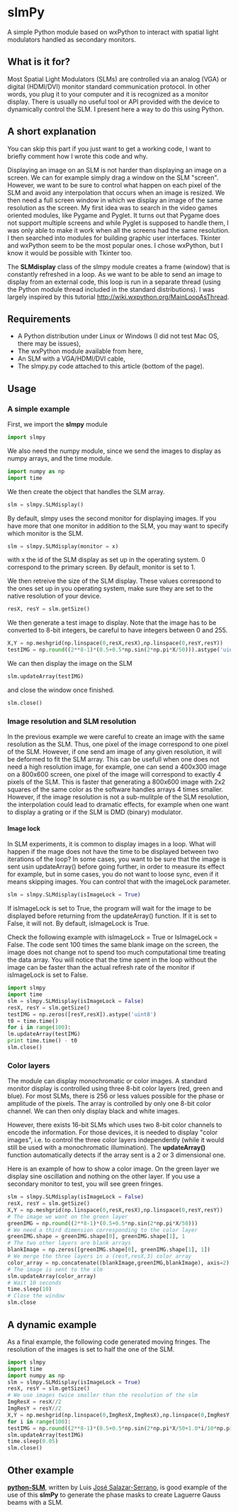 # slmPy
A simple Python module based on wxPython to interact with spatial light modulators handled as secondary monitors.

## What is it for?

Most Spatial Light Modulators (SLMs) are controlled via an analog (VGA) or digital (HDMI/DVI) monitor standard communication protocol. In other words, you plug it to your computer and it is recognized as a monitor display. There is usually no useful tool or API provided with the device to dynamically control the SLM. I present here a way to do this using Python.

## A short explanation
You can skip this part if you just want to get a working code, I want to briefly comment how I wrote this code and why.

Displaying an image on an SLM is not harder than displaying an image on a screen. We can for example simply drag a window on the SLM "screen". However, we want to be sure to control what happen on each pixel of the SLM and avoid any interpolation that occurs when an image is resized. We then need a full screen window in which we display an image of the same resolution as the screen. My first idea was to search in the video games oriented modules, like Pygame and Pyglet. It turns out that Pygame does not support multiple screens and while Pyglet is supposed to handle them, I was only able to make it work when all the screens had the same resolution. I then searched into modules for building graphic user interfaces. Tkinter and wxPython seem to be the most popular ones. I chose wxPython, but I know it would be possible with Tkinter too.

The **SLMdisplay** class of the slmpy module creates a frame (window) that is constantly refreshed in a loop. As we want to be able to send an image to display from an external code, this loop is run in a separate thread (using the Python module thread included in the standard distributions). I was largely inspired by this tutorial http://wiki.wxpython.org/MainLoopAsThread.

## Requirements

* A Python distribution under Linux or Windows (I did not test Mac OS, there may be issues),
* The wxPython module available from here,
* An SLM with a VGA/HDMI/DVI cable,
* The slmpy.py code attached to this article (bottom of the page).

## Usage

### A simple example
First, we import the **slmpy** module

```python
import slmpy
```

We also need the numpy module, since we send the images to display as numpy arrays, and the time module.

```python
import numpy as np
import time
```

We then create the object that handles the SLM array.

```python
slm = slmpy.SLMdisplay()
```

By default, slmpy uses the second monitor for displaying images. If you have more that one monitor in addition to the SLM, you may want to specify which monitor is the SLM.

```python
slm = slmpy.SLMdisplay(monitor = x)
```

with x the id of the SLM display as set up in the operating system. 0 correspond to the primary screen. By default, monitor is set to 1.

We then retreive the size of the SLM display. These values correspond to the ones set up in you operating system, make sure they are set to the native resolution of your device. 

```python
resX, resY = slm.getSize()
```

We then generate a test image to display. Note that the image has to be converted to 8-bit integers, be careful to have integers between 0 and 255.

```python
X,Y = np.meshgrid(np.linspace(0,resX,resX),np.linspace(0,resY,resY))
testIMG = np.round((2**8-1)*(0.5+0.5*np.sin(2*np.pi*X/50))).astype('uint8'))
```

We can then display the image on the SLM 

```python
slm.updateArray(testIMG)
```

and close the window once finished.

```python
slm.close()
```
 

### Image resolution and SLM resolution

In the previous example we were careful to create an image with the same resolution as the SLM. Thus, one pixel of the image correspond to one pixel of the SLM. However, if one send am image of any given resolution, it will be deformed to fit the SLM array. This can be usefull when one does not need a high resolution image, for example, one can send a 400x300 image on a 800x600 screen, one pixel of the image will correspond to exactly 4 pixels of the SLM. This is faster that generating a 800x600 image with 2x2 squares of the same color as the software handles arrays 4 times smaller. However, if the image resolution is not a sub-mulitple of the SLM resolution, the interpolation could lead to dramatic effects, for example when one want to display a grating or if the SLM is DMD (binary) modulator.


#### Image lock

In SLM experiments, it is common to display images in a loop. What will happen if the mage does not have the time to be displayed between two iterations of the loop? In some cases, you want to be sure that the image is sent usin updateArray() before going further, in order to measure its effect for example, but in some cases, you do not want to loose sync, even if it means skipping images. You can control that with the imageLock parameter.

```python
slm = slmpy.SLMdisplay(isImageLock = True)
```

If isImageLock is set to True, the program will wait for the image to be displayed before returning from the updateArray() function. If it is set to False, it will not. By default, isImageLock is True.

Check the following example with isImageLock = True or IsImageLock = False. The code sent 100 times the same blank image on the screen, the image does not change not to spend too much computational time treating the data array. You will notice that the time spent in the loop without the image can be faster than the actual refresh rate of the monitor if isImageLock is set to False.

```python
import slmpy
import time
slm = slmpy.SLMdisplay(isImageLock = False)
resX, resY = slm.getSize()
testIMG = np.zeros([resY,resX]).astype('uint8')
t0 = time.time()
for i in range(100):
lm.updateArray(testIMG)
print time.time() - t0
slm.close()
```

### Color layers

The module can display monochromatic or color images. A standard monitor display is controlled using three 8-bit color layers (red, green and blue). For most SLMs, there is 256 or less values possible for the phase or amplitude of the pixels. The array is controlled by only one 8-bit color channel. We can then only display black and white images.

However, there exists 16-bit SLMs which uses two 8-bit color channels to encode the information. For those devices, it is needed to display "color images", i.e. to control the three color layers independently (while it would still be used with a monochromatic illumination). The **updateArray()** function automatically detects if the array sent is a 2 or 3 dimensional one.

Here is an example of how to show a color image. On the green layer we display sine oscillation and nothing on the other layer. If you use a secondary monitor to test, you will see green fringes.

```python
slm = slmpy.SLMdisplay(isImageLock = False)
resX, resY = slm.getSize()
X,Y = np.meshgrid(np.linspace(0,resX,resX),np.linspace(0,resY,resY))
# The image we want on the green layer
greenIMG = np.round((2**8-1)*(0.5+0.5*np.sin(2*np.pi*X/50)))
# We need a third dimension corresponding to the color layer
greenIMG.shape = greenIMG.shape[0], greenIMG.shape[1], 1
# The two other layers are blank arrays
blankImage = np.zeros([greenIMG.shape[0], greenIMG.shape[1], 1])
# We merge the three layers in a (resY,resX,3) color array
color_array = np.concatenate((blankImage,greenIMG,blankImage), axis=2).astype('uint8')
# The image is sent to the slm
slm.updateArray(color_array)
# Wait 10 seconds
time.sleep(10)
# Close the window
slm.close
```

## A dynamic example

As a final example, the following code generated moving fringes. The resolution of the images is set to half the one of the SLM.

```python
import slmpy
import time
import numpy as np
slm = slmpy.SLMdisplay(isImageLock = True)
resX, resY = slm.getSize()
# We use images twice smaller than the resolution of the slm
ImgResX = resX//2
ImgResY = resY//2
X,Y = np.meshgrid(np.linspace(0,ImgResX,ImgResX),np.linspace(0,ImgResY,ImgResY))
for i in range(100):
testIMG = np.round((2**8-1)*(0.5+0.5*np.sin(2*np.pi*X/50+1.0*i/10*np.pi))).astype('uint8')
slm.updateArray(testIMG)
time.sleep(0.05)
slm.close()
```

## Other example

[**python-SLM**](https://github.com/totesalaz/python-SLM), written by Luis [José Salazar-Serrano](http://www.opensourcelab.salazarserrano.com/), is good example of the use of this **slmPy** to generate the phase masks to create Laguerre Gauss beams with a SLM. 
